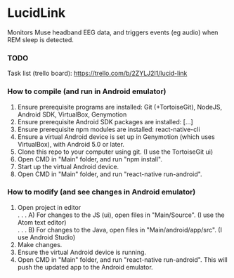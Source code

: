 # LucidLink
Monitors Muse headband EEG data, and triggers events (eg audio) when REM sleep is detected.

### TODO
Task list (trello board): https://trello.com/b/2ZYLJ2l1/lucid-link

### How to compile (and run in Android emulator)
1) Ensure prerequisite programs are installed: Git (+TortoiseGit), NodeJS, Android SDK, VirtualBox, Genymotion  
2) Ensure prerequisite Android SDK packages are installed: [...]  
3) Ensure prerequisite npm modules are installed: react-native-cli  
4) Ensure a virtual Android device is set up in Genymotion (which uses VirtualBox), with Android 5.0 or later.  
5) Clone this repo to your computer using git. (I use the TortoiseGit ui)  
6) Open CMD in "Main" folder, and run "npm install".  
7) Start up the virtual Android device.  
8) Open CMD in "Main" folder, and run "react-native run-android".  

### How to modify (and see changes in Android emulator)
1) Open project in editor  
. . . A) For changes to the JS (ui), open files in "Main/Source". (I use the Atom text editor)  
. . . B) For changes to the Java, open files in "Main/android/app/src". (I use Android Studio)  
2) Make changes.  
3) Ensure the virtual Android device is running.  
4) Open CMD in "Main" folder, and run "react-native run-android". This will push the updated app to the Android emulator.  